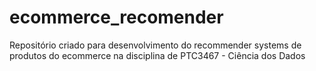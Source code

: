 # ecommerce_recomender
Repositório criado para desenvolvimento do recommender systems de produtos do ecommerce na disciplina de PTC3467 - Ciência dos Dados
